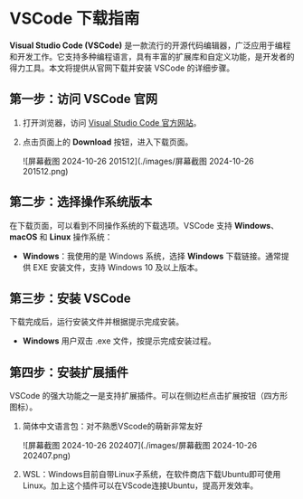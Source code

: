 # VSCode 下载指南

**Visual Studio Code (VSCode)** 是一款流行的开源代码编辑器，广泛应用于编程和开发工作。它支持多种编程语言，具有丰富的扩展库和自定义功能，是开发者的得力工具。本文将提供从官网下载并安装 VSCode 的详细步骤。

## 第一步：访问 VSCode 官网

1. 打开浏览器，访问 [Visual Studio Code 官方网站](https://code.visualstudio.com/)。

2. 点击页面上的 **Download** 按钮，进入下载页面。

   ![屏幕截图 2024-10-26 201512](./images/屏幕截图 2024-10-26 201512.png)

## 第二步：选择操作系统版本

在下载页面，可以看到不同操作系统的下载选项。VSCode 支持 **Windows**、**macOS** 和 **Linux** 操作系统：

- **Windows**：我使用的是 Windows 系统，选择 **Windows** 下载链接。通常提供 EXE 安装文件，支持 Windows 10 及以上版本。

## 第三步：安装 VSCode

下载完成后，运行安装文件并根据提示完成安装。

- **Windows** 用户双击 .exe 文件，按提示完成安装过程。

## 第四步：安装扩展插件

VSCode 的强大功能之一是支持扩展插件。可以在侧边栏点击扩展按钮（四方形图标）。

1. 简体中文语言包：对不熟悉VScode的萌新非常友好

   ![屏幕截图 2024-10-26 202407](./images/屏幕截图 2024-10-26 202407.png)

2. WSL：Windows目前自带Linux子系统，在软件商店下载Ubuntu即可使用Linux。加上这个插件可以在VScode连接Ubuntu，提高开发效率。

